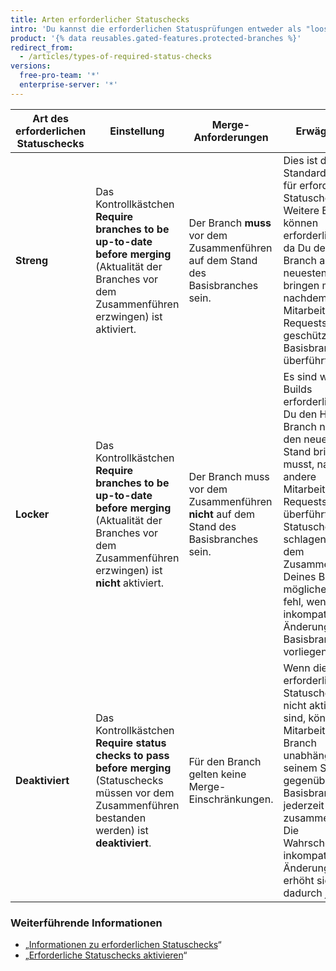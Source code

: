 ```yaml
---
title: Arten erforderlicher Statuschecks
intro: 'Du kannst die erforderlichen Statusprüfungen entweder als "loose" (locker) oder als "strict" (streng) einrichten. Die Art der erforderlichen Statuschecks bestimmt, ob Dein Branch vor dem Zusammenführen auf dem aktuellen Stand mit dem Basisbranch sein muss.'
product: '{% data reusables.gated-features.protected-branches %}'
redirect_from:
  - /articles/types-of-required-status-checks
versions:
  free-pro-team: '*'
  enterprise-server: '*'
---
```


| Art des erforderlichen Statuschecks | Einstellung                                                                                                                                                   | Merge-Anforderungen                                                                    | Erwägungen                                                                                                                                                                                                                                                                                                 |
| ----------------------------------- | ------------------------------------------------------------------------------------------------------------------------------------------------------------- | -------------------------------------------------------------------------------------- | ---------------------------------------------------------------------------------------------------------------------------------------------------------------------------------------------------------------------------------------------------------------------------------------------------------- |
| **Streng**                          | Das Kontrollkästchen **Require branches to be up-to-date before merging** (Aktualität der Branches vor dem Zusammenführen erzwingen) ist aktiviert.           | Der Branch **muss** vor dem Zusammenführen auf dem Stand des Basisbranches sein.       | Dies ist das Standardverhalten für erforderliche Statuschecks. Weitere Builds können erforderlich sein, da Du den Head-Branch auf den neuesten Stand bringen musst, nachdem andere Mitarbeiter Pull Requests in den geschützten Basisbranch überführt haben.                                               |
| **Locker**                          | Das Kontrollkästchen **Require branches to be up-to-date before merging** (Aktualität der Branches vor dem Zusammenführen erzwingen) ist **nicht** aktiviert. | Der Branch muss vor dem Zusammenführen **nicht** auf dem Stand des Basisbranches sein. | Es sind weniger Builds erforderlich, da Du den Head-Branch nicht auf den neuesten Stand bringen musst, nachdem andere Mitarbeiter Pull Requests überführt haben. Statuschecks schlagen nach dem Zusammenführen Deines Branches möglicherweise fehl, wenn inkompatible Änderungen am Basisbranch vorliegen. |
| **Deaktiviert**                     | Das Kontrollkästchen **Require status checks to pass before merging** (Statuschecks müssen vor dem Zusammenführen bestanden werden) ist **deaktiviert**.      | Für den Branch gelten keine Merge-Einschränkungen.                                     | Wenn die erforderlichen Statuschecks nicht aktiviert sind, können Mitarbeiter den Branch unabhängig von seinem Stand gegenüber dem Basisbranch jederzeit zusammenführen. Die Wahrscheinlich inkompatibler Änderungen erhöht sich dadurch jedoch.                                                           |

### Weiterführende Informationen

- „[Informationen zu erforderlichen Statuschecks](/articles/about-required-status-checks)“
- „[Erforderliche Statuschecks aktivieren](/articles/enabling-required-status-checks)“
